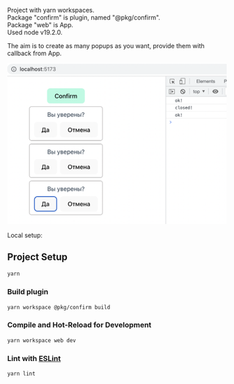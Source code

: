 Project with yarn workspaces.  
Package "confirm" is plugin, named "@pkg/confirm".  
Package "web" is App.  
Used node v19.2.0.  

The aim is to create as many popups as you want, provide them with callback from App.  

![Example](https://github.com/HtwwtH/confirm-plugin-project/raw/main/Screenshot.png)

Local setup:  

## Project Setup

```sh
yarn
```

### Build plugin

```sh
yarn workspace @pkg/confirm build
```

### Compile and Hot-Reload for Development

```sh
yarn workspace web dev
```

### Lint with [ESLint](https://eslint.org/)

```sh
yarn lint
```